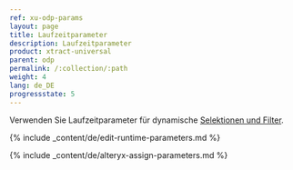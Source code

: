 ```yaml
---
ref: xu-odp-params
layout: page
title: Laufzeitparameter
description: Laufzeitparameter
product: xtract-universal
parent: odp
permalink: /:collection/:path
weight: 4
lang: de_DE
progressstate: 5
---
```


Verwenden Sie Laufzeitparameter für dynamische [Selektionen und Filter](./odp-define#selektion-und-filter).

{% include _content/de/edit-runtime-parameters.md %}

{% include _content/de/alteryx-assign-parameters.md %}